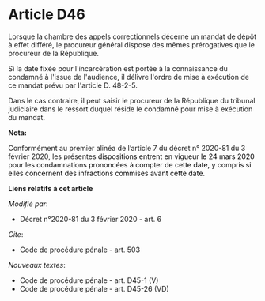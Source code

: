 # Article D46

Lorsque la chambre des appels correctionnels décerne un mandat de dépôt à effet différé, le procureur général dispose des
mêmes prérogatives que le procureur de la République.

Si la date fixée pour l'incarcération est portée à la connaissance du condamné à l'issue de l'audience, il délivre l'ordre de
mise à exécution de ce mandat prévu par l'article D. 48-2-5.

Dans le cas contraire, il peut saisir le procureur de la République du tribunal judiciaire dans le ressort duquel réside le
condamné pour mise à exécution du mandat.

**Nota:**

Conformément au premier alinéa de l’article 7 du décret n° 2020-81 du 3 février 2020, les présentes 
  <font color="black">dispositions entrent en vigueur le 24 mars 2020 pour les condamnations prononcées à compter de cette
date, y compris si elles concernent des infractions commises avant cette date.</font>

**Liens relatifs à cet article**

_Modifié par_:

  - Décret n°2020-81 du 3 février 2020 - art. 6

_Cite_:

  - Code de procédure pénale - art. 503

_Nouveaux textes_:

  - Code de procédure pénale - art. D45-1 (V)
  - Code de procédure pénale - art. D45-26 (VD)
